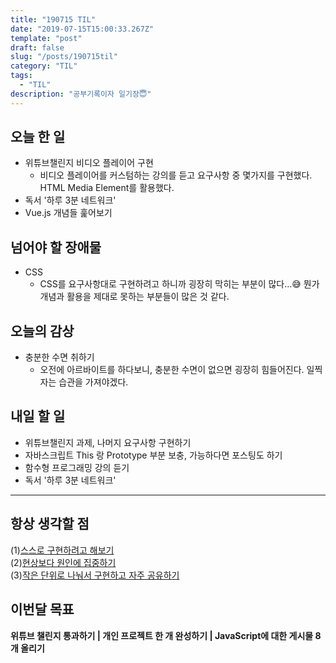 ```yaml
---
title: "190715 TIL"
date: "2019-07-15T15:00:33.267Z"
template: "post"
draft: false
slug: "/posts/190715til"
category: "TIL"
tags:
  - "TIL"
description: "공부기록이자 일기장😇"
---
```


## 오늘 한 일

- 위튜브챌린지 비디오 플레이어 구현
  - 비디오 플레이어를 커스텀하는 강의를 듣고 요구사항 중 몇가지를 구현했다. HTML Media Element를 활용했다.
- 독서 '하루 3분 네트워크'
- Vue.js 개념들 훑어보기

## 넘어야 할 장애물

- CSS
  - CSS를 요구사항대로 구현하려고 하니까 굉장히 막히는 부분이 많다…😅 뭔가 개념과 활용을 제대로 못하는 부분들이 많은 것 같다.

## 오늘의 감상

- 충분한 수면 취하기
  - 오전에 아르바이트를 하다보니, 충분한 수면이 없으면 굉장히 힘들어진다. 일찍 자는 습관을 가져야겠다.

## 내일 할 일

- 위튜브챌린지 과제, 나머지 요구사항 구현하기
- 자바스크립트 This 랑 Prototype 부분 보충, 가능하다면 포스팅도 하기
- 함수형 프로그래밍 강의 듣기
- 독서 '하루 3분 네트워크'

---



## 항상 생각할 점

(1)<u>스스로 구현하려고 해보기</u> <br>(2)<u>현상보다 원인에 집중하기</u> <br>(3)<u>작은 단위로 나눠서 구현하고 자주 공유하기</u>



## 이번달 목표

**위튜브 챌린지 통과하기 | 개인 프로젝트 한 개 완성하기 | JavaScript에 대한 게시물 8개 올리기**


